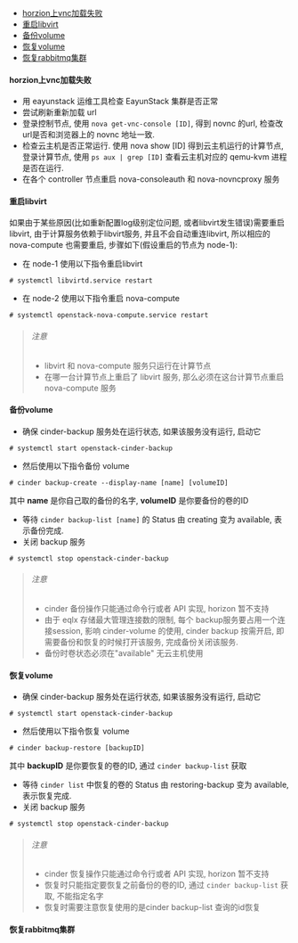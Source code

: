* [ horzion上vnc加载失败 ](#horzion上vnc加载失败)
* [ 重启libvirt ](#重启libvirt)
* [ 备份volume ](#备份volume)
* [ 恢复volume ](#恢复volume)
* [ 恢复rabbitmq集群 ](#恢复rabbitmq集群)

#### horzion上vnc加载失败
* 用 eayunstack 运维工具检查 EayunStack 集群是否正常
* 尝试刷新重新加载 url
* 登录控制节点, 使用 ```nova get-vnc-console [ID]```, 得到 novnc 的url, 检查改url是否和浏览器上的 novnc 地址一致.
* 检查云主机是否正常运行. 使用 nova show [ID] 得到云主机运行的计算节点, 登录计算节点, 使用 ```ps aux | grep [ID]``` 查看云主机对应的 qemu-kvm 进程是否在运行.
* 在各个 controller 节点重启 nova-consoleauth 和 nova-novncproxy 服务

#### 重启libvirt
如果由于某些原因(比如重新配置log级别定位问题, 或者libvirt发生错误)需要重启 libvirt, 由于计算服务依赖于libvirt服务, 并且不会自动重连libvirt, 所以相应的 nova-compute 也需要重启, 步骤如下(假设重启的节点为 node-1):
* 在 node-1 使用以下指令重启libvirt
```
# systemctl libvirtd.service restart
```
* 在 node-2 使用以下指令重启 nova-compute
```
# systemctl openstack-nova-compute.service restart
```

> ###### 注意
> * libvirt 和 nova-compute 服务只运行在计算节点
> * 在哪一台计算节点上重启了 libvirt 服务, 那么必须在这台计算节点重启 nova-compute 服务

#### 备份volume
* 确保 cinder-backup 服务处在运行状态, 如果该服务没有运行, 启动它
```
# systemctl start openstack-cinder-backup
```
* 然后使用以下指令备份 volume
```
# cinder backup-create --display-name [name] [volumeID]
```
其中 **name** 是你自己取的备份的名字, **volumeID** 是你要备份的卷的ID
* 等待 ```cinder backup-list [name]``` 的 Status 由 creating 变为 available, 表示备份完成.
* 关闭 backup 服务
```
# systemctl stop openstack-cinder-backup
```

> ###### 注意
> * cinder 备份操作只能通过命令行或者 API 实现, horizon 暂不支持
> * 由于 eqlx 存储最大管理连接数的限制, 每个 backup服务要占用一个连接session, 影响 cinder-volume 的使用, cinder backup 按需开启, 即需要备份和恢复的时候打开该服务, 完成备份关闭该服务.
> * 备份时卷状态必须在"available" 无云主机使用

#### 恢复volume
* 确保 cinder-backup 服务处在运行状态, 如果该服务没有运行, 启动它
```
# systemctl start openstack-cinder-backup
```
* 然后使用以下指令恢复 volume
```
# cinder backup-restore [backupID]
```
其中 **backupID** 是你要恢复的卷的ID, 通过 ```cinder backup-list``` 获取
* 等待 ```cinder list``` 中恢复的卷的 Status 由 restoring-backup 变为 available, 表示恢复完成.
* 关闭 backup 服务
```
# systemctl stop openstack-cinder-backup
```

> ###### 注意
> * cinder 恢复操作只能通过命令行或者 API 实现, horizon 暂不支持
> * 恢复时只能指定要恢复之前备份的卷的ID, 通过 ```cinder backup-list``` 获取, 不能指定名字
> * 恢复时需要注意恢复使用的是cinder backup-list 查询的id恢复

#### 恢复rabbitmq集群
